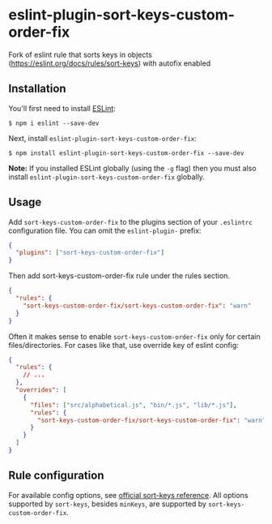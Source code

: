 # eslint-plugin-sort-keys-custom-order-fix

Fork of eslint rule that sorts keys in objects (https://eslint.org/docs/rules/sort-keys) with autofix enabled

## Installation

You'll first need to install [ESLint](http://eslint.org):

```
$ npm i eslint --save-dev
```

Next, install `eslint-plugin-sort-keys-custom-order-fix`:

```
$ npm install eslint-plugin-sort-keys-custom-order-fix --save-dev
```

**Note:** If you installed ESLint globally (using the `-g` flag) then you must also install `eslint-plugin-sort-keys-custom-order-fix` globally.

## Usage

Add `sort-keys-custom-order-fix` to the plugins section of your `.eslintrc` configuration file. You can omit the `eslint-plugin-` prefix:

```json
{
  "plugins": ["sort-keys-custom-order-fix"]
}
```

Then add sort-keys-custom-order-fix rule under the rules section.

```json
{
  "rules": {
    "sort-keys-custom-order-fix/sort-keys-custom-order-fix": "warn"
  }
}
```

Often it makes sense to enable `sort-keys-custom-order-fix` only for certain files/directories. For cases like that, use override key of eslint config:

```json
{
  "rules": {
    // ...
  },
  "overrides": [
    {
      "files": ["src/alphabetical.js", "bin/*.js", "lib/*.js"],
      "rules": {
        "sort-keys-custom-order-fix/sort-keys-custom-order-fix": "warn"
      }
    }
  ]
}
```

## Rule configuration

For available config options, see [official sort-keys reference](https://eslint.org/docs/rules/sort-keys#require-object-keys-to-be-sorted-sort-keys). All options supported by `sort-keys`, besides `minKeys`, are supported by `sort-keys-custom-order-fix`.
